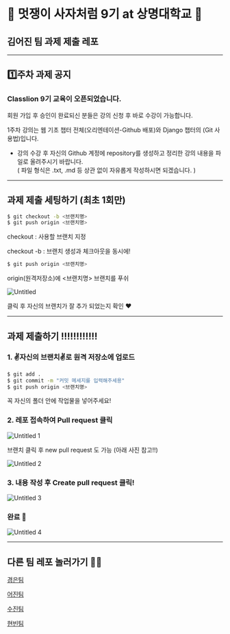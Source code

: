 # 🦁 멋쟁이 사자처럼 9기 at 상명대학교 🦁

## 김어진 팀 과제 제출 레포

---

## 1️⃣주차 과제 공지

### Classlion 9기 교육이 오픈되었습니다. 
  회원 가입 후 승인이 완료되신 분들은 강의 신청 후 바로 수강이 가능합니다. 
  
  1주차 강의는 웹 기초 챕터 전체(오리엔테이션-Github 배포)와 Django 챕터의 (Git 사용법)입니다. 

- 강의 수강 후 자신의 Github 계정에 repository를 생성하고 정리한 강의 내용을 파일로 올려주시기 바랍니다.  
  ( 파일 형식은 .txt, .md 등 상관 없이 자유롭게 작성하시면 되겠습니다. )

---

## 과제 제출 세팅하기 (최초 1회만)



```bash
$ git checkout -b <브랜치명>
$ git push origin <브랜치명>
```

checkout : 사용할  브랜치 지정 

checkout -b : 브랜치 생성과 체크아웃을 동시에! 



```bash
$ git push origin <브랜치명>
```

origin(원격저장소)에 <브랜치명> 브랜치를 푸쉬



![Untitled](https://user-images.githubusercontent.com/62318430/112156918-0aa48000-8c2a-11eb-97e2-389029f76028.png)


클릭 후 자신의 브랜치가 잘 추가 되었는지 확인 ❤

---
## 과제 제출하기 ‼‼‼‼‼‼


### 1. ✌**자신의 브랜치**✌로 원격 저장소에 업로드

```bash
$ git add .
$ git commit -m "커밋 메세지를 입력해주세용"
$ git push origin <브랜치명>
```

꼭 자신의 폴더 안에 작업물을 넣어주세요! 



### 2. 레포 접속하여 Pull request 클릭

![Untitled 1](https://user-images.githubusercontent.com/62318430/112156593-ba2d2280-8c29-11eb-99c3-dc8baddfebd3.png)


브랜치 클릭 후 new pull request 도 가능 (아래 사진 참고!!)

![Untitled 2](https://user-images.githubusercontent.com/62318430/112156717-db8e0e80-8c29-11eb-9d5a-fd16e9e0862b.png)




### 3. 내용 작성 후 Create pull request 클릭!

![Untitled 3](https://user-images.githubusercontent.com/62318430/112156786-eba5ee00-8c29-11eb-8df7-2cc39e2305d4.png)




### 완료 🎉


![Untitled 4](https://user-images.githubusercontent.com/62318430/112156875-ff515480-8c29-11eb-814c-97bc31a77a8a.png)

---


## 다른 팀 레포 놀러가기 🏄‍♂️

[경은팀](https://github.com/GyeongEun-Kim/Likelion-9th-HW)

[어진팀](https://github.com/mingmeng030/Likelion-9th-HW)

[수진팀](https://github.com/GyeongEun-Kim/Likelion-9th-HW)

[현빈팀](https://github.com/myunbongs/LikeLion_9_HW)
